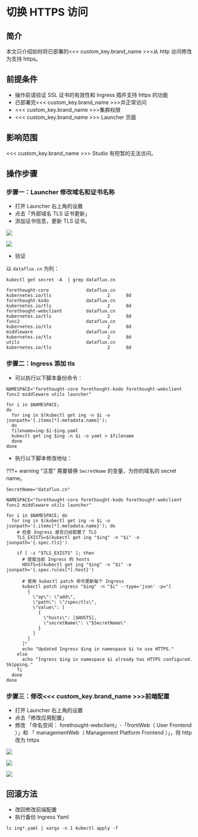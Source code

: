 # 切换 HTTPS 访问


## 简介

本文只介绍如何将已部署的<<< custom_key.brand_name >>>从 http 访问修改为支持 https。

## 前提条件

- 操作前请验证 SSL 证书的有效性和 Ingress 插件支持 https 的功能 
- 已部署完<<< custom_key.brand_name >>>并正常访问
- <<< custom_key.brand_name >>>集群权限
- <<< custom_key.brand_name >>> Launcher 页面

## 影响范围

<<< custom_key.brand_name >>> Studio  有短暂的无法访问。

## 操作步骤

### 步骤一：Launcher 修改域名和证书名称

- 打开 Launcher 右上角的设置
- 点击「外部域名 TLS 证书更新」
- 添加证书信息，更新 TLS 证书。

![](img/launcher-ssl-config.png)

![](img/add-ssl-pem.png)

- 验证

以 `dataflux.cn` 为列：

```shell
kubectl get secret -A  | grep dataflux.cn

forethought-core              dataflux.cn                                            kubernetes.io/tls                     2      8d
forethought-kodo              dataflux.cn                                            kubernetes.io/tls                     2      8d
forethought-webclient         dataflux.cn                                            kubernetes.io/tls                     2      8d
func2                         dataflux.cn                                            kubernetes.io/tls                     2      8d
middleware                    dataflux.cn                                            kubernetes.io/tls                     2      8d
utils                         dataflux.cn                                            kubernetes.io/tls                     2      8d

```

### 步骤二：Ingress 添加 tls

- 可以执行以下脚本备份命令：

```shell
NAMESPACE="forethought-core forethought-kodo forethought-webclient func2 middleware utils launcher"

for i in $NAMESPACE;
do
  for ing in $(kubectl get ing -n $i -o jsonpath='{.items[*].metadata.name}');
  do
  filename=ing-$i-$ing.yaml
  kubectl get ing $ing -n $i -o yaml > $filename
  done
done

```

- 执行以下脚本修改地址：

???+ warning "注意"
      需要替换 `SecretName` 的变量，为你的域名的 secret name。

```shell
SecretName="dataflux.cn"

NAMESPACE="forethought-core forethought-kodo forethought-webclient func2 middleware utils launcher"

for i in $NAMESPACE; do
  for ing in $(kubectl get ing -n $i -o jsonpath='{.items[*].metadata.name}'); do
    # 检查 Ingress 是否已经配置了 TLS
    TLS_EXISTS=$(kubectl get ing "$ing" -n "$i" -o jsonpath='{.spec.tls}')

    if [ -z "$TLS_EXISTS" ]; then
      # 提取当前 Ingress 的 hosts
      HOSTS=$(kubectl get ing "$ing" -n "$i" -o jsonpath='{.spec.rules[*].host}')

      # 使用 kubectl patch 命令更新每个 Ingress
      kubectl patch ingress "$ing" -n "$i" --type='json' -p="[
        {
          \"op\": \"add\",
          \"path\": \"/spec/tls\",
          \"value\": [
            {
              \"hosts\": [$HOSTS],
              \"secretName\": \"$SecretName\"
            }
          ]
        }
      ]"
      echo "Updated Ingress $ing in namespace $i to use HTTPS."
    else
      echo "Ingress $ing in namespace $i already has HTTPS configured. Skipping."
    fi
  done
done

```

### 步骤三：修改<<< custom_key.brand_name >>>前端配置

- 打开 Launcher 右上角的设置
- 点击「修改应用配置」
- 修改 「命名空间： forethought-webclient」-「frontWeb（ User Frontend ）」和 「 managementWeb（ Management Platform Frontend ）」，将 http 改为 https

![](img/frontweb-ssl.png)

![](img/management-ssl.png)

![](img/confirm-modification.png)

## 回滚方法

- 改回修改前端配置
- 执行备份 Ingress Yaml

```shell
ls ing*.yaml | xargs -n 1 kubectl apply -f
```

